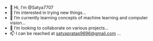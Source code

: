 - 👋 Hi, I’m @Satya7707
- 👀 I’m interested in trying new things...
- 🌱 I’m currently learning concepts of machine learning and computer vision...
- 💞️ I’m looking to collaborate on various projects...
- 📫 I can be reached at satyapratap9696@gmail.com ...

<!---
Satya7707/Satya7707 is a ✨ special ✨ repository because its `README.md` (this file) appears on your GitHub profile.
You can click the Preview link to take a look at your changes.
--->
